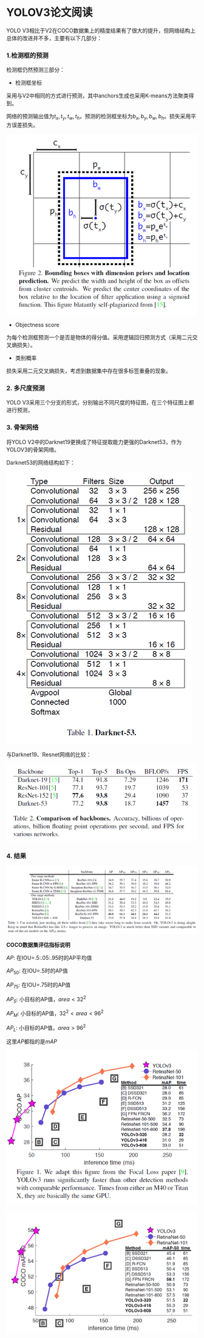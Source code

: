 # YOLOV3论文阅读

YOLO V3相比于V2在COCO数据集上的精度结果有了很大的提升，但网络结构上总体的改进并不多，主要有以下几部分：

### 1.检测框的预测

检测框仍然预测三部分：

* 检测框坐标

采用与V2中相同的方式进行预测，其中anchors生成也采用K-means方法聚类得到。

网络的预测输出值为$t_x,t_y,t_w,t_h$，预测的检测框坐标为$b_x,b_y,b_w,b_h$。损失采用平方误差损失。

![](../.gitbook\assets\yolov3_coor-1577688940695.png)

* Objectness score

为每个检测框预测一个是否是物体的得分值。采用逻辑回归预测方式（采用二元交叉熵损失）。

* 类别概率

损失采用二元交叉熵损失，考虑到数据集中存在很多标签重叠的现象。

### 2. 多尺度预测

YOLO V3采用三个分支的形式，分别输出不同尺度的特征图，在三个特征图上都进行预测，

### 3. 骨架网络

将YOLO V2中的Darknet19更换成了特征提取能力更强的Darknet53，作为YOLOV3的骨架网络。

Darknet53的网络结构如下：

![](../.gitbook\assets\darknet53.png)

与Darknet19、Resnet网络的比较：

![](../.gitbook\assets\darknet53_acc-1577689060001.png)

### 4. 结果

![](../.gitbook\assets\yolov3_result.png)

**COCO数据集评估指标说明**

$AP$: 在IOU=.5:.05:.95时的AP平均值

$AP_{50}$: 在IOU=.5时的AP值

$AP_{75}$: 在IOU=.75时的AP值

$AP_S$: 小目标的AP值，$area<32^2$

$AP_M$: 小目标的AP值，$32^2<area<96^2$

$AP_L$: 小目标的AP值，$area>96^2$

这里$AP$都指的是$mAP$

![](../.gitbook\assets\yolov3_curve_AP.png)

![yolov3_mAP_curve_AP50](../.gitbook\assets\yolov3_mAP_curve_AP50.png)


